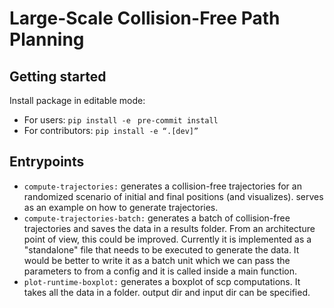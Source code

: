 # Large-Scale Collision-Free Path Planning

## Getting started

Install package in editable mode:

* For users: 		`pip install -e `
  `pre-commit install`
* For contributors:	`pip install -e “.[dev]”`

## Entrypoints

* `compute-trajectories:` generates a collision-free trajectories for an randomized scenario of initial and final positions (and visualizes). serves as an example on how to generate trajectories.
* `compute-trajectories-batch:` generates a batch of collision-free trajectories and saves the data in a results folder.
  From an architecture point of view, this could be improved. Currently it is implemented as a "standalone" file that needs to be executed to generate the data. It would be better to write it as a batch unit which we can pass the parameters to from a config and it is called inside a main function.
* `plot-runtime-boxplot:` generates a boxplot of scp computations. It takes all the data in a folder. output dir and input dir can be specified.
